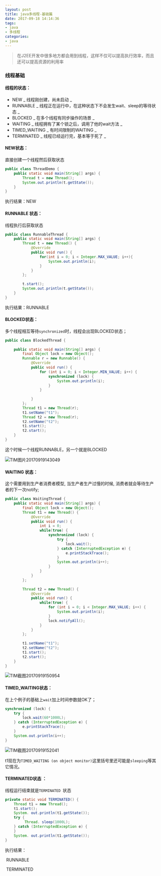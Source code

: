 ```yaml
---
layout: post
title: java多线程-基础篇
date: 2017-09-18 14:14:36
tags: 
- java
- 多线程
categories: 
- java
---
```


> 在J2EE开发中很多地方都会用到线程，这样不仅可以提高执行效率，而且还可以提高资源的利用率

### 线程基础

#### 线程的状态：

* NEW  _ 线程刚创建，尚未启动 _
* RUNNABLE _ 线程正在运行中，在这种状态下不会发生wait、sleep的等待状态 _
* BLOCKED _ 在多个线程有同步操作的场景 _
* WAITING _ 线程拥有了某个锁之后，调用了他的wait方法 _
* TIMED_WAITING _ 有时间限制的WAITING _
* TERMINATED _ 线程已经运行完，基本等于死了 _

<!-- more -->

#### NEW状态：

直接创建一个线程然后获取状态

```java
public class ThreadDemo {
	public static void main(String[] args) {
		Thread t = new Thread();
		System.out.println(t.getState());
	}
}
```

执行结果：NEW

#### RUNNABLE 状态：

线程执行后获取状态

~~~java
public class RunnableThread {
	public static void main(String[] args) {
		Thread t = new Thread() {
			@Override
			public void run() {
				for(int i = 0; i < Integer.MAX_VALUE; i++){
					System.out.println(i);
				}
			}
		};
		
		t.start();
		System.out.println(t.getState());
	}
}
~~~

执行结果：RUNNABLE 

#### BLOCKED状态：

多个线程相互等待`synchronized`时，线程会出现BLOCKED状态；

~~~java
public class BlockedThread {
	
	public static void main(String[] args) {
		final Object lock = new Object();
		Runnable r = new Runnable() {
			@Override
			public void run() {
				for (int i = 0; i < Integer.MIN_VALUE; i++) {
					synchronized (lock) {
						System.out.println(i);
					}
				}
				
			}
		};
		Thread t1 = new Thread(r);
		t1.setName("t1");
		Thread t2 = new Thread(r);
		t2.setName("t2");
		t1.start();
		t2.start();
	}
}
~~~

这个时候一个线程RUNNABLE，另一个就是BLOCKED

![TIM图片20170919143049](/notesblog/images/picture/TIM图片20170919143049.png)

#### WAITING 状态：

这个需要用到生产者消费者模型, 当生产者生产过慢的时候, 消费者就会等待生产者的下一次notify;

```java
public class WaitingThread {
	public static void main(String[] args) {
		final Object lock = new Object();
		Thread t1 = new Thread() {
			@Override
			public void run() {
				int i = 0;
				while(true) {
					synchronized (lock) {
						try {
							lock.wait();
						} catch (InterruptedException e) {
							e.printStackTrace();
						}
                      	System.out.println(i++);
					}
				}
			}
		};
		
		Thread t2 = new Thread() {
			@Override
			public void run() {
				while(true) {
					for (int i = 0; i < Integer.MAX_VALUE; i++) {
						System.out.println(i);
					}
					lock.notifyAll();
				}
			}
		};
		
		t1.setName("t1");
		t2.setName("t2");
		t1.start();
		t2.start();
	}
}
```

![TIM截图20170919150954](/notesblog/images/picture/TIM截图20170919150954.png)

####  TIMED_WAITING状态：

在上个例子的基础上`wait`加上时间参数就OK了；

~~~java
synchronized (lock) {
    try {
    	lock.wait(60*1000L);
    } catch (InterruptedException e) {
    	e.printStackTrace();
    }
    System.out.println(i++);
}
~~~

![TIM截图20170919152041](/notesblog/images/picture/TIM截图20170919152041.png)

t1现在为`TIMED_WAITING (on object monitor)`这里括号里还可能是`sleeping`等其它情况。

####  TERMINATED状态 ：

线程运行结束就是`TERMINATED `状态

~~~~java
private static void TERMINATED() {
  	Thread t1 = new Thread();
  	t1.start();
  	System. out.println(t1.getState());
  	try {
   		 Thread. sleep(1000L);
  	} catch (InterruptedException e) {
  	}
  	System. out.println(t1.getState());
}
~~~~

执行结果：

​	RUNNABLE 

​	TERMINATED

